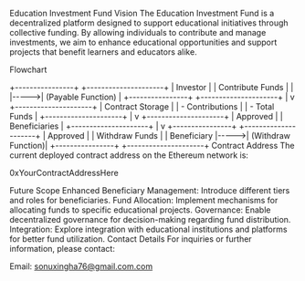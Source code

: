 Education Investment Fund
Vision
The Education Investment Fund is a decentralized platform designed to support educational initiatives through collective funding. By allowing individuals to contribute and manage investments, we aim to enhance educational opportunities and support projects that benefit learners and educators alike.

Flowchart

+----------------+      +---------------------+
|  Investor      |      |  Contribute Funds   |
|                |----->|  (Payable Function) |
+----------------+      +---------------------+
                          |
                          v
                +---------------------+
                |  Contract Storage   |
                |  - Contributions    |
                |  - Total Funds      |
                +---------------------+
                          |
                          v
                +---------------------+
                |  Approved           |
                |  Beneficiaries      |
                +---------------------+
                          |
                          v
+----------------+      +---------------------+
|  Approved      |      |  Withdraw Funds     |
|  Beneficiary   |----->|  (Withdraw Function)|
+----------------+      +---------------------+
Contract Address
The current deployed contract address on the Ethereum network is:

0xYourContractAddressHere

Future Scope
Enhanced Beneficiary Management: Introduce different tiers and roles for beneficiaries.
Fund Allocation: Implement mechanisms for allocating funds to specific educational projects.
Governance: Enable decentralized governance for decision-making regarding fund distribution.
Integration: Explore integration with educational institutions and platforms for better fund utilization.
Contact Details
For inquiries or further information, please contact:


Email: sonuxingha76@gmail.com.com
